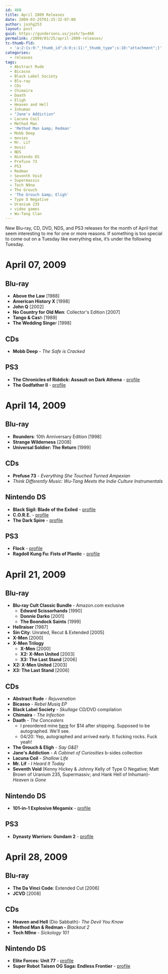 ```yaml
---
id: 468
title: April 2009 Releases
date: 2009-03-25T01:25:32-07:00
author: joshg253
layout: post
guid: https://gundersons.us/josh/?p=468
permalink: /2009/03/25/april-2009-releases/
tc-thumb-fld:
  - 'a:2:{s:9:"_thumb_id";b:0;s:11:"_thumb_type";s:10:"attachment";}'
categories:
  - releases
tags:
  - Abstract Rude
  - Bicasso
  - Black Label Society
  - Blu-ray
  - CDs
  - Chimaira
  - Daath
  - Eligh
  - Heaven and Hell
  - Inhuman
  - "Jane's Addiction"
  - Lacuna Coil
  - Method Man
  - 'Method Man &amp; Redman'
  - Mobb Deep
  - movies
  - Mr. Lif
  - music
  - NDS
  - Nintendo DS
  - Prefuse 73
  - PS3
  - Redman
  - Seventh Void
  - Supermassiv
  - Tech N9ne
  - The Grouch
  - 'The Grouch &amp; Eligh'
  - Type O Negative
  - Uranium 235
  - video games
  - Wu-Tang Clan
---
```

New Blu-ray, CD, DVD, NDS, and PS3 releases for the month of April that seem interesting to me for one or more reasons. If something is too special to come out on a Tuesday like everything else, it’s under the following Tuesday.

<h1>April 07, 2009</h1>

<h2>Blu-ray</h2>

<ul>
    <li><strong>Above the Law</strong> [1988]</li>
    <li><strong>American History X</strong> [1998]</li>
    <li><strong>John Q</strong> [2002]</li>
    <li><strong>No Country for Old Men</strong>: Collector's Edition [2007]</li>
    <li><strong>Tango &amp; Cas</strong>h [1989]</li>
    <li><strong>The Wedding Singe</strong>r [1998]</li>
</ul>

<h2>CDs</h2>

<ul>
    <li><strong>Mobb Deep</strong> - <em>The Safe is Cracked</em></li>
</ul>

<h2>PS3</h2>

<ul>
    <li><strong>The Chronicles of Riddick: Assault on Dark Athena</strong> - <a href="https://ps3.ign.com/objects/851/851727.html">profile</a></li>
    <li><strong>The Godfather II</strong> - <a href="https://ps3.ign.com/objects/953/953333.html">profile</a></li>
</ul>

<h1>April 14, 2009</h1>

<h2>Blu-ray</h2>

<ul>
    <li><strong>Rounders</strong>: 10th Anniversary Edition [1998]</li>
    <li><strong>Strange Wilderness</strong> [2008]</li>
    <li><strong>Universal Soldier: The Return</strong> [1999]</li>
</ul>

<h2>CDs</h2>

<ul>
    <li><strong>Prefuse 73</strong> - <em>Everything She Touched Turned Ampexian
</em></li>
    <li><em>Think Differently Music: Wu-Tang Meets the Indie Culture Instrumentals</em></li>
</ul>

<h2>Nintendo DS</h2>

<ul>
    <li> <strong>Black Sigil: Blade of the Exiled</strong> - <a href="https://ds.ign.com/objects/142/14253403.html">profile</a><a href="https://media.ds.ign.com/media/142/14253403/imgs_1.html"></a></li>
    <li><strong>C.O.R.E.</strong> - <a href="https://ds.ign.com/objects/946/946923.html">profile</a></li>
    <li><strong>The Dark Spire</strong> - <a href="https://ds.ign.com/objects/142/14251220.html">profile</a></li>
</ul>

<h2>PS3</h2>

<ul>
    <li><strong>Flock</strong> - <a href="https://ps3.ign.com/objects/142/14265383.html">profile</a></li>
    <li><strong>Ragdoll Kung Fu: Fists of Plastic</strong> - <a href="https://ps3.ign.com/objects/142/14266747.html">profile</a></li>
</ul>

<h1>April 21, 2009</h1>

<h2>Blu-ray</h2>

<ul>
    <li><strong>Blu-ray Cult Classic Bundle </strong>- Amazon.com exclusive
<ul>
    <li><strong>Edward Scissorhands</strong> [1990]<strong>
</strong></li>
    <li><strong>Donnie Darko</strong> [2001]<strong>
</strong></li>
    <li><strong>The Boondock Saints</strong> [1999]</li>
</ul>
</li>
    <li><strong>Hellraiser</strong> [1987]</li>
    <li><strong>Sin City</strong>: Unrated, Recut &amp; Extended [2005]</li>
    <li><strong>X-Men</strong> [2000]</li>
    <li><strong>X-Men Trilogy</strong>
<ul>
    <li><strong>X-Men</strong> [2000]</li>
    <li><strong>X2: X-Men United</strong> [2003]</li>
    <li><strong>X3: The Last Stand</strong> [2006]</li>
</ul>
</li>
    <li><strong>X2: X-Men United</strong> [2003]</li>
    <li><strong>X3: The Last Stand</strong> [2006]</li>
</ul>

<h2>CDs</h2>

<ul>
    <li><strong>Abstract Rude</strong> - <em>Rejuvenation</em></li>
    <li><strong>Bicasso</strong> - <em>Rebel Musiq EP</em></li>
    <li><strong>Black Label Society</strong> - <em>Skullage</em> CD/DVD compilation</li>
    <li><strong>Chimaira</strong> - <em>The Infection
</em></li>
    <li><strong>Daath</strong> - <em>The Concealers</em>
<ul>
    <li>I preordered mine <a href="https://www.cmdistro.com/Item/Daath_-_Concealers_+_Autographed_Booklet_-PRE-ORDER-/29881">here</a> for $14 after shipping. Supposed to be autographed. We'll see.</li>
    <li>04/20: Yep, autographed and arrived early. It fucking rocks. Fuck yeah!</li>
</ul>
</li>
    <li><strong>The Grouch &amp; Eligh</strong> - <em>Say G&amp;E!</em></li>
    <li><span style="font-weight: bold">Jane's Addiction</span> - <em>A Cabinet of Curiosities</em> b-sides collection</li>
    <li><strong>Lacuna Coil</strong> - <em>Shallow Life
</em></li>
    <li><strong>Mr. Lif</strong> - <em>I Heard It Today</em></li>
    <li><strong>Seventh Void</strong><strong> </strong>(Kenny Hickey &amp; Johnny Kelly of Type O Negative; Matt Brown of Uranium 235, Supermassiv; and Hank Hell of Inhuman)- <em>Heaven is Gone
</em></li>
</ul>

<h2>Nintendo DS</h2>

<ul>
    <li><strong>101-in-1 Explosive Megamix</strong> - <a href="https://ds.ign.com/objects/142/14298278.html">profile</a></li>
</ul>

<h2>PS3</h2>

<ul>
    <li><strong>Dynasty Warriors: Gundam 2</strong> - <a href="https://ps3.ign.com/objects/774/774973.html">profile</a></li>
</ul>

<h1>April 28, 2009</h1>

<h2>Blu-ray</h2>

<ul>
    <li><strong>The Da Vinci Code</strong>: Extended Cut [2006]</li>
    <li><strong>JCVD</strong> [2008]</li>
</ul>

<h2>CDs</h2>

<ul>
    <li><strong>Heaven and Hell</strong> (Dio Sabbath)- <em>The Devil You Know</em></li>
    <li><span style="font-weight: bold">Method Man &amp; Redman - </span><em>Blackout 2</em></li>
    <li><strong>Tech N9ne</strong> - <em>Sickology 101
</em></li>
</ul>

<h2>Nintendo DS</h2>

<ul>
    <li><strong>Elite Forces: Unit 77</strong> - <a href="https://ds.ign.com/objects/142/14248062.html">profile</a></li>
    <li><strong>Super Robot Taisen OG Saga: Endless Frontier</strong> - <a href="https://ds.ign.com/objects/142/14227448.html">profile</a></li>
</ul>